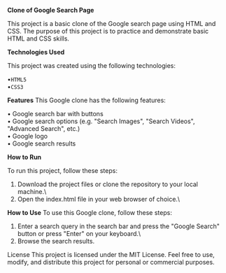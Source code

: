 **Clone of Google Search Page**

This project is a basic clone of the Google search page using HTML and CSS. The purpose of this project is to practice and demonstrate basic HTML and CSS skills.

**Technologies Used**

This project was created using the following technologies:

•`HTML5`\
•`CSS3`

**Features**
This Google clone has the following features:

• Google search bar with buttons\
• Google search options (e.g. "Search Images", "Search Videos", "Advanced Search", etc.)\
• Google logo\
• Google search results

**How to Run**

To run this project, follow these steps:

1. Download the project files or clone the repository to your local machine.\
2. Open the index.html file in your web browser of choice.\

**How to Use**
To use this Google clone, follow these steps:

1. Enter a search query in the search bar and press the "Google Search" button or press "Enter" on your keyboard.\
2. Browse the search results.

License
This project is licensed under the MIT License. Feel free to use, modify, and distribute this project for personal or commercial purposes.
